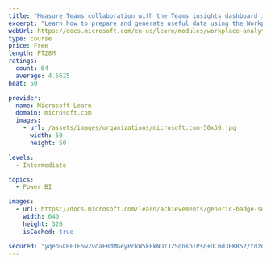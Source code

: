 ```yaml
---
title: "Measure Teams collaboration with the Teams insights dashboard in Workplace Analytics"
excerpt: "Learn how to prepare and generate useful data using the Workplace Analytics Power BI Teams insights dashboard.  Analyze Microsoft Teams adoption trends from the populated reports."
webUrl: https://docs.microsoft.com/en-us/learn/modules/workplace-analytics-teams-insights/
type: course
price: Free
length: PT28M
ratings:
  count: 64
  average: 4.5625
heat: 50

provider:
  name: Microsoft Learn
  domain: microsoft.com
  images:
    - url: /assets/images/organizations/microsoft.com-50x50.jpg
      width: 50
      height: 50

levels:
  - Intermediate

topics:
  - Power BI

images:
  - url: https://docs.microsoft.com/learn/achievements/generic-badge-social.png
    width: 640
    height: 320
    isCached: true

secured: "yqeoGCHFTF5w2voaFBdMGeyPckW5kFkNUYJ2SqnKbIPsq+DCmd3EKR52/tdzdH6L8a7NZWAZBEx1dJKK7sF3wBRKetLsue1Fx0i/mnBhx+btrbHXe85kjGceaWKzuurM5/FFes+kHS8b62+qg7hALKWx6ine+M4d9wCwkrDY7408HMzhrx02gVYJMfxvAM2Rhumxywyjp2Awha8Neau+jzllz3Np4a/hf/4HlsxH8fLspj2puwO96B/AtKleYzh2aJd8fDSguGdy6Svqv40C+FTQC5SSrVkDdCd+uTwHa++hbQwY0+91/RJPoDwcToQ20/tC/RFrNJqQ/4zsmhMf4lVYf1MbMbC8RE1QC/3Ya5IqreH2+vyUEFMwvtwsgc/Kqc+s5PoGQw54gkgODEmCsIVYGhsl7BRcmgzExL64H+4=;9WA2siZ81VJ0yROYNMqntQ=="
---
```


